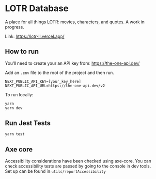 # LOTR Database

A place for all things LOTR: movies, characters, and quotes.
A work in progress.

Link: https://lotr-ll.vercel.app/

## How to run

You'll need to create your an API key from: https://the-one-api.dev/

Add an `.env` file to the root of the project and then run.

```
NEXT_PUBLIC_API_KEY=[your_key_here]
NEXT_PUBLIC_API_URL=https://the-one-api.dev/v2
```

To run locally: 
```bash
yarn
yarn dev
```

## Run Jest Tests

```bash
yarn test
```

## Axe core

Accessibility considerations have been checked using axe-core.
You can check accessibility tests are passed by going to the console in dev tools. Set up can be found in `utils/reportAccessibility`
